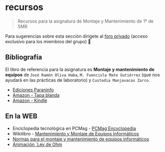 # recursos

> Recursos para la asignatura de Montaje y Mantenimiento de 1º de SMR

Para sugerencias sobre esta sección dirígete al [foro privado](https://github.com/orgs/1smrIE/discussions) (acceso exclusivo para los miembros del grupo) 🚧

## Bibliografía

El libro de referencia para la asignatura es **Montaje y mantenimiento de equipos** de `José Ramón Oliva Haba`, `M. Fuencisla Mate Gutiérrez` (que nos ayudará en las prácticas de laboratorio) y `Custodia Manjavacas Zarco`.


- [Ediciones Paraninfo](https://www.paraninfo.es/catalogo/9788428340816/montaje-y-mantenimiento-de-equipos-3-%C2%AA-edicion-)
- [Amazon - Tapa blanda](https://www.amazon.es/Montaje-mantenimiento-equipos-3-%C2%AA-edici%C3%B3n/dp/8428340811)
- [Amazon - Kindle](https://www.amazon.es/Montaje-mantenimiento-equipos-edici%C3%B3n-2019-ebook/dp/B07WPPJYT5)

## En la WEB

- Enciclopedia tecnológica en PCMag - [PCMag Encyclopedia](https://www.pcmag.com/encyclopedia)
- Wikilibro - [Mantenimiento y Montaje de Equipos Informáticos](https://es.wikibooks.org/wiki/Mantenimiento_y_Montaje_de_Equipos_Inform%C3%A1ticos)
- [Normas para el montaje y mantenimiento de equipos informáticos](https://www.eniun.com/normas-montaje-mantenimiento-equipos-informaticos/)
- [Animación `Ley de Ohm](https://phet.colorado.edu/sims/html/ohms-law/latest/ohms-law_all.html)
